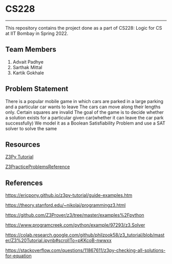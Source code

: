 # CS228
---
This repository contains the project done as a part of CS228: Logic for CS at IIT Bombay in Spring 2022.

## Team Members

1. Advait Padhye
2. Sarthak Mittal
3. Kartik Gokhale

## Problem Statement

There is a popular mobile game in which cars are parked in a large parking and a particular car wants to leave
The cars can move along their lengths only. Certain squares are invalid
The goal of the game is to decide whether a solution exists for a particular given car(whether it can leave the car park successfully)
We model it as a Boolean Satisfiability Problem and use a SAT solver to solve the same

## Resources

[Z3Py Tutorial](https://ericpony.github.io/z3py-tutorial/guide-examples.htm)

[Z3PracticeProblemsReference](https://drive.google.com/drive/folders/1n56Nc8T1ti4MNwblXOnDWU1rm3msbk0C?usp=sharing)

## References

https://ericpony.github.io/z3py-tutorial/guide-examples.htm

https://theory.stanford.edu/~nikolaj/programmingz3.html

https://github.com/Z3Prover/z3/tree/master/examples%2Fpython

https://www.programcreek.com/python/example/97293/z3.Solver

https://colab.research.google.com/github/philzook58/z3_tutorial/blob/master/Z3%20Tutorial.ipynb#scrollTo=pKKcoB-nwwxx

https://stackoverflow.com/questions/11867611/z3py-checking-all-solutions-for-equation
